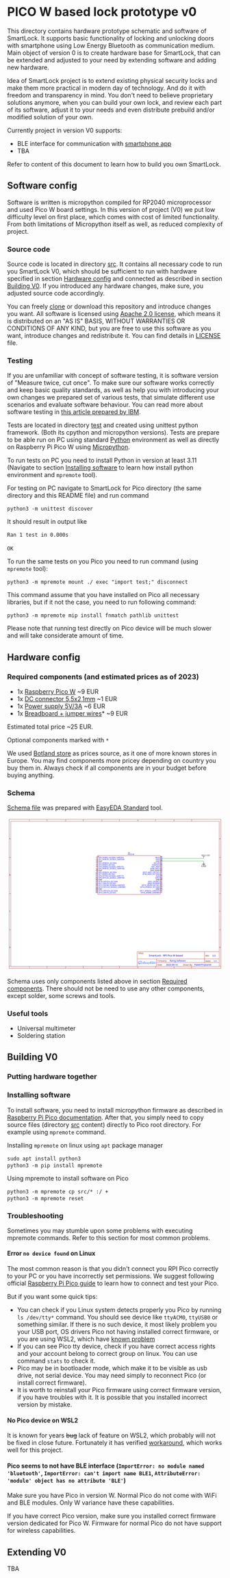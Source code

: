 # PICO W based lock prototype v0

This directory contains hardware prototype schematic and software of SmartLock. It supports basic functionality 
of locking and unlocking doors with smartphone using Low Energy Bluetooth as communication medium. Main object of 
version 0 is to create hardware base for SmartLock, that can be extended and adjusted to your need by extending software
and adding new hardware.

Idea of SmartLock project is to extend existing physical security locks and make them more practical in modern day of
technology. And do it with freedom and transparency in mind. You don't need to believe proprietary solutions
anymore, when you can build your own lock, and review each part of its software, adjust it to your needs and even
distribute prebuild and/or modified solution of your own.

Currently project in version V0 supports:

* BLE interface for communication with [smartphone app](../../keys/phone)
* TBA

Refer to content of this document to learn how to build you own SmartLock.

## Software config
Software is written is micropython compiled for RP2040 microprocessor and used Pico W board settings. In this version of 
project (V0) we put low difficulty level on first place, which comes with cost of limited functionality. From both
limitations of Micropython itself as well, as reduced complexity of project.

### Source code

Source code is located in directory [src](src). It contains all necessary code to run you SmartLock V0, which should be
sufficient to run with hardware specified in section [Hardware config](#hardware-config) and connected as described in
section [Building V0](#building-v0). If you introduced any hardware changes, make sure, you adjusted source code
accordingly.

You can freely [clone](https://git-scm.com/docs/git-clone) or download this repository and introduce changes you want.
All software is licensed using [Apache 2.0 license](https://www.apache.org/licenses/LICENSE-2.0), which means it is
distributed on an "AS IS" BASIS, WITHOUT WARRANTIES OR CONDITIONS OF ANY KIND, but you are free to use this software
as you want, introduce changes and redistribute it. You can find details in [LICENSE](../../LICENSE) file.

### Testing

If you are unfamiliar with concept of software testing, it is software version of "Measure twice, cut once".
To make sure our software works correctly and keep basic quality standards, as well as help you with introducing your
own
changes we prepared set of various tests, that simulate different use scenarios and evaluate software behaviour.
You can read more about software testing in [this article prepared by IBM](https://www.ibm.com/topics/software-testing).

Tests are located in directory [test](test) and created using unittest python framework. (Both its cpython and
micropython
versions). Tests are prepare to be able run on PC using standard [Python](https://www.python.org/) environment as well
as directly on Raspberry Pi Pico W using [Micropython](https://micropython.org/).

To run tests on PC you need to install Python in version at least 3.11 (Navigate to
section [Installing software](#installing-software)
to learn how install python environment and `mpremote` tool).

For testing on PC navigate to SmartLock for Pico directory (the same directory and this README file) and run command

```commandline
python3 -m unittest discover
```

It should result in output like

```commandline
Ran 1 test in 0.000s

OK
```

To run the same tests on you Pico you need to run command (using `mpremote` tool):

```commandline
python3 -m mpremote mount ./ exec "import test;" disconnect
```

This command assume that you have installed on Pico all necessary libraries, but if it not the case, you need to run
following command:

```commandline
python3 -m mpremote mip install fnmatch pathlib unittest
```

Please note that running test directly on Pico device will be much slower and will take considerate amount of time.

## Hardware config

### Required components (and estimated prices as of 2023)
* 1x [Raspberry Pico W](https://botland.store/raspberry-pi-pico-modules-and-kits/21575-raspberry-pi-pico-wh-rp2040-arm-cortex-m0-cyw43439-wifi-with-headers-5056561800196.html) ~9 EUR
* 1x [DC connector 5,5x2,1mm](https://botland.store/protoboard-connector-board-accessories/9419-module-with-dc-55x21mm-socket-led-5904422313296.html) ~1 EUR
* 1x [Power supply 5V/3A](https://botland.store/socket-power-supply/7160-power-supply-5v-3a-dc-55-21mm-5902135147627.html) ~6 EUR
* 1x [Breadboard + jumper wires](https://botland.store/breadoards/1504-set-of-breadboard-830-140-jumper-wires-5904422303556.html)* ~9 EUR

Estimated total price ~25 EUR.

Optional components marked with `*`

We used [Botland store](https://botland.store/)
as prices source, as it one of more known stores in Europe. You may find components more pricey depending on country you buy
them in. Always check if all components are in your budget before buying anything.

### Schema
[Schema file](Schem_SmartLock_PicoW_V0.json) was prepared with [EasyEDA Standard](https://easyeda.com/page/download) tool.

![V0 schema](Schematic_SmartLock_PicoW_V0.svg)

Schema uses only components listed above in section [Required components](#required-components-and-estimated-prices-as-of-2023).
There should not be need to use any other components, except solder, some screws and tools.

### Useful tools
* Universal multimeter
* Soldering station

## Building V0

### Putting hardware together

### Installing software

To install software, you need to install micropython firmware as described
in [Raspberry Pi Pico documentation](https://www.raspberrypi.com/documentation/microcontrollers/micropython.html).
After that, you simply need to copy source files (directory [src](src) content) directly to Pico root directory. For
example using `mpremote` command.

Installing `mpremote` on linux using `apt` package manager

```commandline
sudo apt install python3
python3 -m pip install mpremote
```

Using mpremote to install software on Pico

```commandline
python3 -m mpremote cp src/* :/ +
python3 -m mpremote reset
```

### Troubleshooting

Sometimes you may stumble upon some problems with executing mpremote commands. Refer to this section for most common
problems.

#### Error `no device found` on Linux

The most common reason is that you didn't connect you RPI Pico correctly to your PC or you have incorrectly set
permissions.
We suggest following
official [Raspberry Pi Pico guide](https://datasheets.raspberrypi.com/pico/raspberry-pi-pico-python-sdk.pdf)
to learn how to connect and test your Pico.

But if you want some quick tips:

* You can check if you Linux system detects properly you Pico by running `ls /dev/tty*` command. You should see device
  like
  `ttyACM0`, `ttyUSB0` or something similar. If there is no such device, it most likely problem you your USB port, OS
  drivers
  Pico not having installed correct firmware, or you are using WSL2, which have [known problem](#no-pico-device-on-wsl2)
* If you can see Pico tty device, check if you have correct access rights and your account belong to correct group on
  linux.
  You can use command `stats` to check it.
* Pico may be in bootloader mode, which make it to be visible as usb drive, not serial device. You may need simply to
  reconnect
  Pico (or install correct firmware).
* It is worth to reinstall your Pico firmware using correct firmware version, if you have troubles with it. It is
  possible
  that you installed incorrect version by mistake.

#### No Pico device on WSL2

It is known for years ~~bug~~ lack of feature on WSL2, which probably will not be fixed in close future.
Fortunately it has verified [workaround](https://devblogs.microsoft.com/commandline/connecting-usb-devices-to-wsl/),
which works well for this project.

#### Pico seems to not have BLE interface (`ImportError: no module named 'bluetooth'`, `ImportError: can't import name BLE1`, `AttributeError: 'module' object has no attribute 'BLE'`)

Make sure you have Pico in version W. Normal Pico do not come with WiFi and BLE modules. Only W variance have these
capabilities.

If you have correct Pico version, make sure you installed correct firmware version dedicated for Pico W. Firmware for
normal Pico do not have support for wireless capabilities.

## Extending V0
TBA
